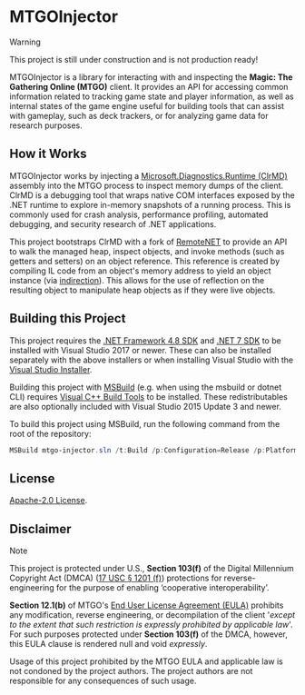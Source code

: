 # MTGOInjector

> [!WARNING]
> This project is still under construction and is not production ready!

MTGOInjector is a library for interacting with and inspecting the **Magic: The Gathering Online (MTGO)** client. It provides an API for accessing common information related to tracking game state and player information, as well as internal states of the game engine useful for building tools that can assist with gameplay, such as deck trackers, or for analyzing game data for research purposes.

## How it Works

MTGOInjector works by injecting a [Microsoft.Diagnostics.Runtime (ClrMD)](https://github.com/microsoft/clrmd) assembly into the MTGO process to inspect memory dumps of the client. ClrMD is a debugging tool that wraps native COM interfaces exposed by the .NET runtime to explore in-memory snapshots of a running process. This is commonly used for crash analysis, performance profiling, automated debugging, and security research of .NET applications.

This project bootstraps ClrMD with a fork of [RemoteNET](https://github.com/theXappy/RemoteNET) to provide an API to walk the managed heap, inspect objects, and invoke methods (such as getters and setters) on an object reference. This reference is created by compiling IL code from an object's memory address to yield an object instance (via [indirection](https://en.wikipedia.org/wiki/Indirection)). This allows for the use of reflection on the resulting object to manipulate heap objects as if they were live objects.

## Building this Project

This project requires the [.NET Framework 4.8 SDK](https://dotnet.microsoft.com/download/dotnet-framework/net48) and [.NET 7 SDK](https://dotnet.microsoft.com/download/dotnet/7.0) to be installed with Visual Studio 2017 or newer. These can also be installed separately with the above installers or when installing Visual Studio with the [Visual Studio Installer](https://learn.microsoft.com/en-us/visualstudio/install/install-visual-studio?view=vs-2022).

Building this project with [MSBuild](https://learn.microsoft.com/en-us/visualstudio/msbuild/msbuild?view=vs-2022) (e.g. when using the msbuild or dotnet CLI) requires [Visual C++ Build Tools](https://visualstudio.microsoft.com/visual-cpp-build-tools/) to be installed. These redistributables are also optionally included with Visual Studio 2015 Update 3 and newer.

To build this project using MSBuild, run the following command from the root of the repository:

```powershell
MSBuild mtgo-injector.sln /t:Build /p:Configuration=Release /p:Platform="Any CPU"
```

## License

[Apache-2.0 License](/LICENSE).

## Disclaimer

> [!NOTE]
> This project is protected under U.S., **Section 103(f)** of the Digital Millennium Copyright Act (DMCA) ([17 USC § 1201 (f)](http://www.law.cornell.edu/uscode/text/17/1201)) protections for reverse-engineering for the purpose of enabling ‘cooperative interoperability’.

**Section 12.1(b)** of MTGO's [End User License Agreement (EULA)](https://www.mtgo.com/en/mtgo/eula) prohibits any modification, reverse engineering, or decompilation of the client '*except to the extent that such restriction is expressly prohibited by applicable law*'. For such purposes protected under **Section 103(f)** of the DMCA, however, this EULA clause is rendered null and void *expressly*.

Usage of this project prohibited by the MTGO EULA and applicable law is not condoned by the project authors. The project authors are not responsible for any consequences of such usage.
